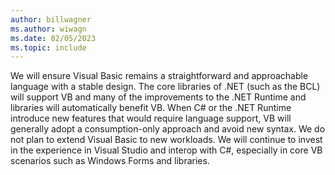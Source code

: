 ```yaml
---
author: billwagner
ms.author: wiwagn
ms.date: 02/05/2023
ms.topic: include
---
```

We will ensure Visual Basic remains a straightforward and approachable language with a stable design. The core libraries of .NET (such as the BCL) will support VB and many of the improvements to the .NET Runtime and libraries will automatically benefit VB. When C# or the .NET Runtime introduce new features that would require language support, VB will generally adopt a consumption-only approach and avoid new syntax. We do not plan to extend Visual Basic to new workloads. We will continue to invest in the experience in Visual Studio and interop with C#, especially in core VB scenarios such as Windows Forms and libraries.  
